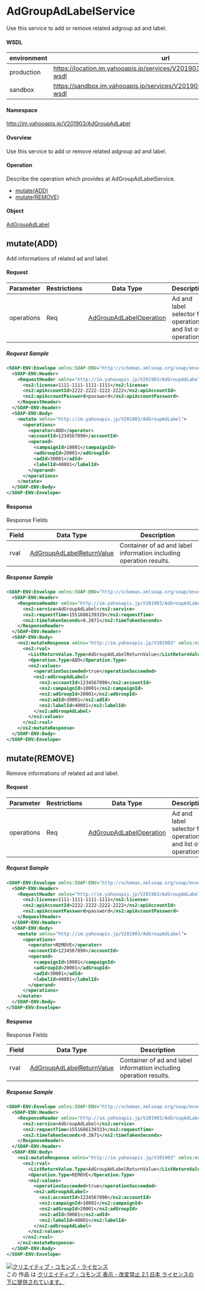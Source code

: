 # AdGroupAdLabelService
Use this service to add or remove related adgroup ad and label.

#### WSDL
| environment | url |
|---|---|
| production  | https://location.im.yahooapis.jp/services/V201903/AdGroupAdLabelService?wsdl |
| sandbox  | https://sandbox.im.yahooapis.jp/services/V201903/AdGroupAdLabelService?wsdl |

#### Namespace
http://im.yahooapis.jp/V201903/AdGroupAdLabel

#### Overview
Use this service to add or remove related adgroup ad and label.

#### Operation
Describe the operation which provides at AdGroupAdLabelService.

+ [mutate(ADD)](#mutateadd)
+ [mutate(REMOVE)](#mutateremove)

#### Object
[AdGroupAdLabel](../data/AdGroupAdLabel)

## mutate(ADD)
Add informations of related ad and label.

#### Request
| Parameter | Restrictions | Data Type | Description |
|---|---|---|---|
| operations | Req | [AdGroupAdLabelOperation](../data/AdGroupAdLabel/AdGroupAdLabelOperation.md) | Ad and label selector for operations and list of operations. |

##### Request Sample
```xml
<SOAP-ENV:Envelope xmlns:SOAP-ENV="http://schemas.xmlsoap.org/soap/envelope/">
  <SOAP-ENV:Header>
    <RequestHeader xmlns="http://im.yahooapis.jp/V201903/AdGroupAdLabel" xmlns:ns2="http://im.yahooapis.jp/V201903">
      <ns2:license>1111-1111-1111-1111</ns2:license>
      <ns2:apiAccountId>2222-2222-2222-2222</ns2:apiAccountId>
      <ns2:apiAccountPassword>password</ns2:apiAccountPassword>
    </RequestHeader>
  </SOAP-ENV:Header>
  <SOAP-ENV:Body>
    <mutate xmlns="http://im.yahooapis.jp/V201903/AdGroupAdLabel">
      <operations>
        <operator>ADD</operator>
        <accountId>1234567890</accountId>
        <operand>
          <campaignId>10001</campaignId>
          <adGroupId>20001</adGroupId>
          <adId>30001</adId>
          <labelId>40001</labelId>
        </operand>
      </operations>
    </mutate>
  </SOAP-ENV:Body>
</SOAP-ENV:Envelope>
```

#### Response
Response Fields

| Field | Data Type | Description |
|---|---|---|
| rval | [AdGroupAdLabelReturnValue](../data/AdGroupAdLabel/AdGroupAdLabelReturnValue.md) | Container of ad and label information including operation results. |

##### Response Sample
```xml
<SOAP-ENV:Envelope xmlns:SOAP-ENV="http://schemas.xmlsoap.org/soap/envelope/">
  <SOAP-ENV:Header>
    <ResponseHeader xmlns="http://im.yahooapis.jp/V201903/AdGroupAdLabel" xmlns:ns2="http://im.yahooapis.jp/V201903">
      <ns2:service>AdGroupAdLabel</ns2:service>
      <ns2:requestTime>1551686139319</ns2:requestTime>
      <ns2:timeTakenSeconds>0.2671</ns2:timeTakenSeconds>
    </ResponseHeader>
  </SOAP-ENV:Header>
  <SOAP-ENV:Body>
    <ns2:mutateResponse xmlns="http://im.yahooapis.jp/V201903" xmlns:ns2="http://im.yahooapis.jp/V201903/AdGroupAdLabel">
      <ns2:rval>
        <ListReturnValue.Type>AdGroupAdLabelReturnValue</ListReturnValue.Type>
        <Operation.Type>ADD</Operation.Type>
        <ns2:values>
          <operationSucceeded>true</operationSucceeded>
          <ns2:adGroupAdLabel>
            <ns2:accountId>1234567890</ns2:accountId>
            <ns2:campaignId>10001</ns2:campaignId>
            <ns2:adGroupId>20001</ns2:adGroupId>
            <ns2:adId>30001</ns2:adId>
            <ns2:labelId>40001</ns2:labelId>
          </ns2:adGroupAdLabel>
        </ns2:values>
      </ns2:rval>
    </ns2:mutateResponse>
  </SOAP-ENV:Body>
</SOAP-ENV:Envelope>
```

## mutate(REMOVE)
Remove informations of related ad and label.

#### Request
| Parameter | Restrictions | Data Type | Description |
|---|---|---|---|
| operations | Req | [AdGroupAdLabelOperation](../data/AdGroupAdLabel/AdGroupAdLabelOperation.md) | Ad and label selector for operations and list of operations. |

##### Request Sample
```xml
<SOAP-ENV:Envelope xmlns:SOAP-ENV="http://schemas.xmlsoap.org/soap/envelope/">
  <SOAP-ENV:Header>
    <RequestHeader xmlns="http://im.yahooapis.jp/V201903/AdGroupAdLabel" xmlns:ns2="http://im.yahooapis.jp/V201903">
      <ns2:license>1111-1111-1111-1111</ns2:license>
      <ns2:apiAccountId>2222-2222-2222-2222</ns2:apiAccountId>
      <ns2:apiAccountPassword>password</ns2:apiAccountPassword>
    </RequestHeader>
  </SOAP-ENV:Header>
  <SOAP-ENV:Body>
    <mutate xmlns="http://im.yahooapis.jp/V201903/AdGroupAdLabel">
      <operations>
        <operator>REMOVE</operator>
        <accountId>1234567890</accountId>
        <operand>
          <campaignId>10001</campaignId>
          <adGroupId>20001</adGroupId>
          <adId>30001</adId>
          <labelId>40001</labelId>
        </operand>
      </operations>
    </mutate>
  </SOAP-ENV:Body>
</SOAP-ENV:Envelope>
```

#### Response
Response Fields

| Field | Data Type | Description |
|---|---|---|
| rval | [AdGroupAdLabelReturnValue](../data/AdGroupAdLabel/AdGroupAdLabelReturnValue.md) | Container of ad and label information including operation results. |

##### Response Sample
```xml
<SOAP-ENV:Envelope xmlns:SOAP-ENV="http://schemas.xmlsoap.org/soap/envelope/">
  <SOAP-ENV:Header>
    <ResponseHeader xmlns="http://im.yahooapis.jp/V201903/AdGroupAdLabel" xmlns:ns2="http://im.yahooapis.jp/V201903">
      <ns2:service>AdGroupAdLabel</ns2:service>
      <ns2:requestTime>1551686139333</ns2:requestTime>
      <ns2:timeTakenSeconds>0.2671</ns2:timeTakenSeconds>
    </ResponseHeader>
  </SOAP-ENV:Header>
  <SOAP-ENV:Body>
    <ns2:mutateResponse xmlns="http://im.yahooapis.jp/V201903" xmlns:ns2="http://im.yahooapis.jp/V201903/AdGroupAdLabel">
      <ns2:rval>
        <ListReturnValue.Type>AdGroupAdLabelReturnValue</ListReturnValue.Type>
        <Operation.Type>REMOVE</Operation.Type>
        <ns2:values>
          <operationSucceeded>true</operationSucceeded>
          <ns2:adGroupAdLabel>
            <ns2:accountId>1234567890</ns2:accountId>
            <ns2:campaignId>10001</ns2:campaignId>
            <ns2:adGroupId>20001</ns2:adGroupId>
            <ns2:adId>30001</ns2:adId>
            <ns2:labelId>40001</ns2:labelId>
          </ns2:adGroupAdLabel>
        </ns2:values>
      </ns2:rval>
    </ns2:mutateResponse>
  </SOAP-ENV:Body>
</SOAP-ENV:Envelope>
```

<a rel="license" href="http://creativecommons.org/licenses/by-nd/2.1/jp/"><img alt="クリエイティブ・コモンズ・ライセンス" style="border-width:0" src="https://i.creativecommons.org/l/by-nd/2.1/jp/88x31.png" /></a><br />この 作品 は <a rel="license" href="http://creativecommons.org/licenses/by-nd/2.1/jp/">クリエイティブ・コモンズ 表示 - 改変禁止 2.1 日本 ライセンスの下に提供されています。</a>
